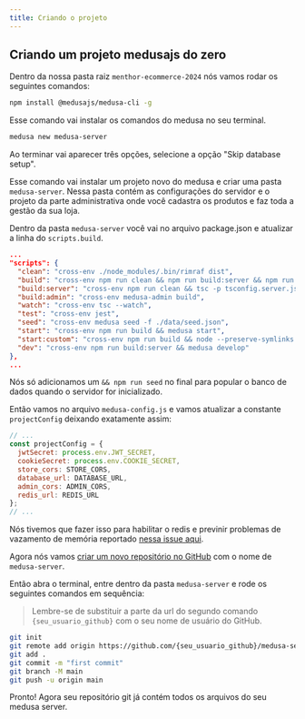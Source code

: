 ```yaml
---
title: Criando o projeto
---
```


## Criando um projeto medusajs do zero

Dentro da nossa pasta raiz `menthor-ecommerce-2024` nós vamos rodar os seguintes comandos:

```bash
npm install @medusajs/medusa-cli -g
```

Esse comando vai instalar os comandos do medusa no seu terminal.

```bash
medusa new medusa-server
```

Ao terminar vai aparecer três opções, selecione a opção "Skip database setup".

Esse comando vai instalar um projeto novo do medusa e criar uma pasta `medusa-server`. Nessa pasta contém as configurações do servidor e o projeto da parte administrativa onde você cadastra os produtos e faz toda a gestão da sua loja.

Dentro da pasta `medusa-server` você vai no arquivo package.json e atualizar a linha do `scripts.build`.

```json [package.json]{3}
...
"scripts": {
  "clean": "cross-env ./node_modules/.bin/rimraf dist",
  "build": "cross-env npm run clean && npm run build:server && npm run build:admin && npm run seed",
  "build:server": "cross-env npm run clean && tsc -p tsconfig.server.json",
  "build:admin": "cross-env medusa-admin build",
  "watch": "cross-env tsc --watch",
  "test": "cross-env jest",
  "seed": "cross-env medusa seed -f ./data/seed.json",
  "start": "cross-env npm run build && medusa start",
  "start:custom": "cross-env npm run build && node --preserve-symlinks --trace-warnings index.js",
  "dev": "cross-env npm run build:server && medusa develop"
},
...
```

Nós só adicionamos um `&& npm run seed` no final para popular o banco de dados quando o servidor for inicializado.

Então vamos no arquivo `medusa-config.js` e vamos atualizar a constante `projectConfig` deixando exatamente assim:

```js [medusa-config.js]
// ...
const projectConfig = {
  jwtSecret: process.env.JWT_SECRET,
  cookieSecret: process.env.COOKIE_SECRET,
  store_cors: STORE_CORS,
  database_url: DATABASE_URL,
  admin_cors: ADMIN_CORS,
  redis_url: REDIS_URL
};
// ...
```

Nós tivemos que fazer isso para habilitar o redis e previnir problemas de vazamento de memória reportado [nessa issue aqui](https://github.com/medusajs/medusa/issues/1651#issuecomment-1162832877).

Agora nós vamos [criar um novo repositório no GitHub](https://github.com/new) com o nome de `medusa-server`.

Então abra o terminal, entre dentro da pasta `medusa-server` e rode os seguintes comandos em sequência:

> Lembre-se de substituir a parte da url do segundo comando `{seu_usuario_github}` com o seu nome de usuário do GitHub.

```bash
git init
git remote add origin https://github.com/{seu_usuario_github}/medusa-server.git
git add .
git commit -m "first commit"
git branch -M main
git push -u origin main
```

Pronto! Agora seu repositório git já contém todos os arquivos do seu medusa server.




